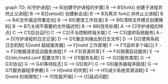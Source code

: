 graph TD;
    A[守护进程] --> B[创建守护进程的步骤]
    B --> B1[fork() 创建子进程并终止父进程]
    B --> B2[setsid() 创建新会话]
    B --> B3[再次 fork() 并终止父进程]
    B --> B4[文件描述符重定向]
    B --> B5[更改工作目录]
    B --> B6[清除文件模式创建掩码]
    B --> B7[关闭不需要的文件描述符]
    B --> B8[信号处理]
    A --> C[守护进程的特点]
    C --> C1[后台运行]
    C --> C2[不与控制终端关联]
    C --> C3[提供系统服务]
    A --> D[守护进程的日志记录]
    D --> D1[重定向输出到日志文件]
    D --> D2[使用系统日志机制]
    E[inetd 超级服务器] --> F[inetd 工作原理]
    F --> F1[监听多个端口]
    F --> F2[根据请求启动服务进程]
    F --> F3[资源共享]
    F --> F4[按需启动服务]
    E --> G[/etc/inetd.conf 配置文件]
    G --> G1[服务名称]
    G --> G2[服务类型]
    G --> G3[协议]
    G --> G4[等待标志]
    G --> G5[用户]
    G --> G6[服务器程序路径]
    G --> G7[服务器程序参数]
    E --> H[inetd 的优势]
    H --> H1[减少系统资源消耗]
    E --> I[inetd 的局限性]
    I --> I1[性能开销]
    I --> I2[延迟问题]